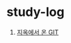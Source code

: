# study-log

1. [지옥에서 온 GIT](https://github.com/yoojh9/study-log/tree/master/%EC%A7%80%EC%98%A5%EC%97%90%EC%84%9C_%EC%98%A8_git)
